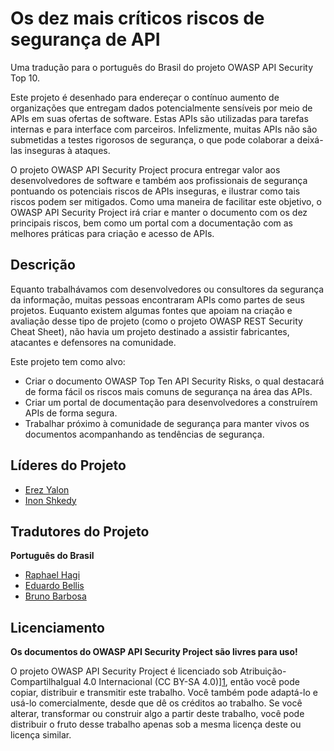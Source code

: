 # Os dez mais críticos riscos de segurança de API

Uma tradução para o português do Brasil do projeto OWASP API Security Top 10.

Este projeto é desenhado para endereçar o contínuo aumento de organizações que entregam dados potencialmente sensíveis por meio de APIs em suas ofertas de software. Estas APIs são utilizadas para tarefas internas e para interface com parceiros. Infelizmente, muitas APIs não são submetidas a testes rigorosos de segurança, o que pode colaborar a deixá-las inseguras à ataques.

O projeto OWASP API Security Project procura entregar valor aos desenvolvedores de software e também aos profissionais de segurança pontuando os potenciais riscos de APIs inseguras, e ilustrar como tais riscos podem ser mitigados. Como uma maneira de facilitar este objetivo, o OWASP API Security Project irá criar e manter o documento com os dez principais riscos, bem como um portal com a documentação com as melhores práticas para criação e acesso de APIs.

## Descrição

Equanto trabalhávamos com desenvolvedores ou consultores da segurança da informação, muitas pessoas encontraram APIs como partes de seus projetos. Euquanto existem algumas fontes que apoiam na criação e avaliação desse tipo de projeto (como o projeto OWASP REST Security Cheat Sheet), não havia um projeto destinado a assistir fabricantes, atacantes e defensores na comunidade.

Este projeto tem como alvo:

* Criar o documento OWASP Top Ten API Security Risks, o qual destacará de forma fácil os riscos mais comuns de segurança na área das APIs.
* Criar um portal de documentação para desenvolvedores a construírem APIs de forma segura.
* Trabalhar próximo à comunidade de segurança para manter vivos os documentos acompanhando as tendências de segurança.

## Líderes do Projeto

* [Erez Yalon][0]
* [Inon Shkedy][5]

## Tradutores do Projeto

**Português do Brasil**

* [Raphael Hagi][6]
* [Eduardo Bellis][7]
* [Bruno Barbosa][8]


## Licenciamento

**Os documentos do OWASP API Security Project são livres para uso!**

O projeto OWASP API Security Project é licenciado sob Atribuição-CompartilhaIgual 4.0 Internacional (CC BY-SA 4.0)][1], então você pode copiar, distribuir e transmitir este trabalho. Você também pode adaptá-lo e usá-lo comercialmente, desde que dê os créditos ao trabalho. Se você alterar, transformar ou construir algo a partir deste trabalho, você pode distribuir o fruto desse trabalho apenas sob a mesma licença deste ou licença similar.

[0]: https://www.owasp.org/index.php/User:ErezYalon
[1]: https://creativecommons.org/licenses/by-sa/4.0/deed.pt_BR
[2]: https://github.com/OWASP/API-Security/blob/develop/2019/en/dist/owasp-api-security-top-10.pdf
[3]: https://github.com/OWASP/API-Security/tree/develop/
[4]: https://github.com/OWASP/API-Security/blob/master/CONTRIBUTING.md
[5]: https://www.owasp.org/index.php/User:Inon
[6]: https://www.linkedin.com/in/raphael-hagi/
[7]: https://www.linkedin.com/in/eduardo-bellis-92482534/
[8]: https://www.linkedin.com/in/bbarbosa85/
